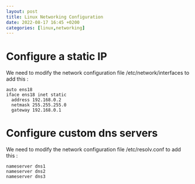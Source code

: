 ```yaml
---
layout: post
title: Linux Networking Configuration
date: 2022-08-17 16:45 +0200
categories: [linux,networking]
---
```


# Configure a static IP

We need to modify the network configuration file /etc/network/interfaces to add this :

```
auto ens18
iface ens18 inet static
  address 192.168.0.2
  netmask 255.255.255.0
  gateway 192.168.0.1
```

# Configure custom dns servers

We need to modify the network configuration file /etc/resolv.conf to add this :

```
nameserver dns1
nameserver dns2
nameserver dns3
```
